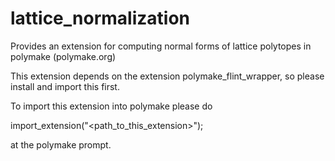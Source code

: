 lattice_normalization
=====================

Provides an extension for computing normal forms of lattice polytopes in polymake (polymake.org)

This extension depends on the extension polymake_flint_wrapper, so please install and import this first.

To import this extension into polymake please do 

import_extension("<path_to_this_extension>");

at the polymake prompt.
